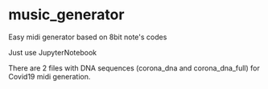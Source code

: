 # music_generator
Easy midi generator based on 8bit note's codes

Just use JupyterNotebook

There are 2 files with DNA sequences (corona_dna and corona_dna_full) for Covid19 midi generation.
